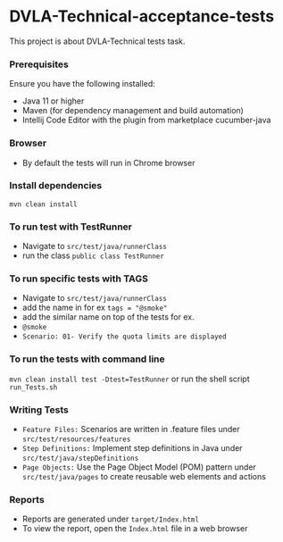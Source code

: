 # DVLA-Technical-acceptance-tests
This project is about DVLA-Technical tests task.

### Prerequisites
Ensure you have the following installed:

- Java 11 or higher
- Maven (for dependency management and build automation)
- Intellij Code Editor with the plugin from marketplace cucumber-java

### Browser
- By default the tests will run in Chrome browser

### Install dependencies
```mvn clean install```

### To run test with TestRunner
- Navigate to ```src/test/java/runnerClass```
- run the class ```public class TestRunner```

### To run specific tests with TAGS
- Navigate to ```src/test/java/runnerClass```
- add the name in for ex ```tags = "@smoke"```
- add the similar name on top of the tests for ex.  
- ```@smoke``` 
- ```Scenario: 01- Verify the quota limits are displayed```

### To run the tests with command line
```mvn clean install test -Dtest=TestRunner```
or run the shell script
```run_Tests.sh```

### Writing Tests
- ```Feature Files:``` Scenarios are written in .feature files under ```src/test/resources/features```
- ```Step Definitions:``` Implement step definitions in Java under ```src/test/java/stepDefinitions```
- ```Page Objects:``` Use the Page Object Model (POM) pattern under ```src/test/java/pages``` to create reusable web elements and actions

### Reports
- Reports are generated under ```target/Index.html```
- To view the report, open the ```Index.html``` file in a web browser




